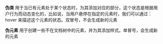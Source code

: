 **伪类**
用于当已有元素处于某个状态时，为其添加对应的部分，这个状态是根据用户行为而动态变化的，比如说，当用户悬停在指定的元素时，我们可以通过：hover 来描述这个元素的状态。双冒号，不会生成新的元素

**伪元素**
用于创建一些不在文档树中的元素，并为其添加样式。单冒号，会生成新的元素
